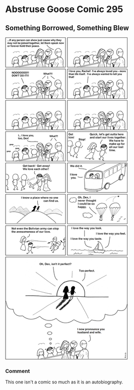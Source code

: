 # Abstruse Goose Comic 295
## Something Borrowed, Something Blew

![image](comics/last_chance.png)
### Comment
This one isn't a comic so much as it is an autobiography.

